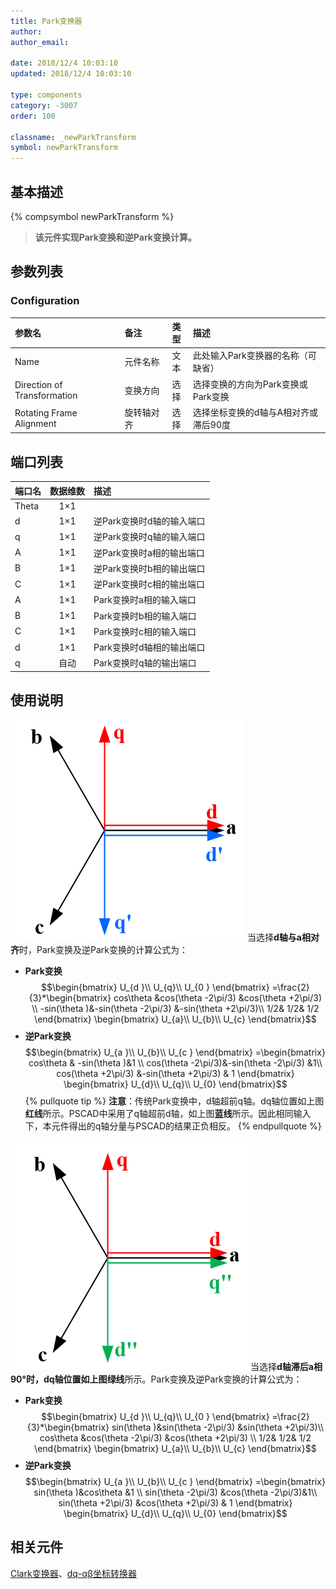 ```yaml
---
title: Park变换器
author: 
author_email:

date: 2018/12/4 10:03:10
updated: 2018/12/4 10:03:10

type: components
category: -3007
order: 100

classname: _newParkTransform
symbol: newParkTransform
---
```

## 基本描述
{% compsymbol newParkTransform %}

> **该元件实现Park变换和逆Park变换计算。**

## 参数列表
### Configuration
| 参数名                      | 备注       | 类型  | 描述                                 |
| :-------------------------- | :--------- | :---: | :----------------------------------- |
| Name                        | 元件名称   | 文本  | 此处输入Park变换器的名称（可缺省）   |
| Direction of Transformation | 变换方向   | 选择  | 选择变换的方向为Park变换或Park变换   |
| Rotating Frame Alignment    | 旋转轴对齐 | 选择  | 选择坐标变换的d轴与A相对齐或滞后90度 |


## 端口列表

| 端口名 | 数据维数 | 描述                      |
| :----- | :------: | :------------------------ |
| Theta  |   1×1    |                           |
| d      |   1×1    | 逆Park变换时d轴的输入端口 |
| q      |   1×1    | 逆Park变换时q轴的输入端口 |
| A      |   1×1    | 逆Park变换时a相的输出端口 |
| B      |   1×1    | 逆Park变换时b相的输出端口 |
| C      |   1×1    | 逆Park变换时c相的输出端口 |
| A      |   1×1    | Park变换时a相的输入端口   |
| B      |   1×1    | Park变换时b相的输入端口   |
| C      |   1×1    | Park变换时c相的输入端口   |
| d      |   1×1    | Park变换时d轴相的输出端口 |
| q      |   自动   | Park变换时q轴的输出端口   |

## 使用说明

![坐标位置](comp_newParkTransform/park.png "坐标位置")
当选择**d轴与a相对齐**时，Park变换及逆Park变换的计算公式为：
+ **Park变换**
$$\begin{bmatrix}
U_{d }\\ 
U_{q}\\
U_{0 }
\end{bmatrix}
=\frac{2}{3}*\begin{bmatrix}
cos\theta &cos(\theta -2\pi/3) &cos(\theta +2\pi/3) \\ 
 -sin(\theta )&-sin(\theta -2\pi/3) &-sin(\theta +2\pi/3)\\
 1/2& 1/2& 1/2
\end{bmatrix}
\begin{bmatrix}
U_{a}\\ 
U_{b}\\ 
U_{c}
\end{bmatrix}$$
+ **逆Park变换**
$$\begin{bmatrix}
U_{a }\\ 
U_{b}\\
U_{c }
\end{bmatrix}
=\begin{bmatrix}
cos\theta &  -sin(\theta )&1 \\ 
cos(\theta -2\pi/3)&-sin(\theta -2\pi/3) &1\\
cos(\theta +2\pi/3) &-sin(\theta +2\pi/3) & 1
\end{bmatrix}
\begin{bmatrix}
U_{d}\\ 
U_{q}\\ 
U_{0}
\end{bmatrix}$$
{% pullquote tip %}
**注意**：传统Park变换中，d轴超前q轴。dq轴位置如上图**红线**所示。PSCAD中采用了q轴超前d轴，如上图**蓝线**所示。因此相同输入下，本元件得出的q轴分量与PSCAD的结果正负相反。
{% endpullquote %}

![坐标位置](comp_newParkTransform/park1.png "坐标位置")
当选择**d轴滞后a相90°**时，dq轴位置如上图**绿线**所示。Park变换及逆Park变换的计算公式为：
+ **Park变换**
$$\begin{bmatrix}
U_{d }\\ 
U_{q}\\
U_{0 }
\end{bmatrix}
=\frac{2}{3}*\begin{bmatrix}
sin(\theta )&sin(\theta -2\pi/3) &sin(\theta +2\pi/3)\\
cos\theta &cos(\theta -2\pi/3) &cos(\theta +2\pi/3) \\ 
 1/2& 1/2& 1/2
\end{bmatrix}
\begin{bmatrix}
U_{a}\\ 
U_{b}\\ 
U_{c}
\end{bmatrix}$$
+ **逆Park变换**
$$\begin{bmatrix}
U_{a }\\ 
U_{b}\\
U_{c }
\end{bmatrix}
=\begin{bmatrix}
sin(\theta )&cos\theta   &1 \\ 
sin(\theta -2\pi/3) &cos(\theta -2\pi/3)&1\\
sin(\theta +2\pi/3) &cos(\theta +2\pi/3) & 1
\end{bmatrix}
\begin{bmatrix}
U_{d}\\ 
U_{q}\\ 
U_{0}
\end{bmatrix}$$

## 相关元件

[Clark变换器](comp_newClarkTransform.md)、[dq-αβ坐标转换器](comp_newXYtoDQ.md)
